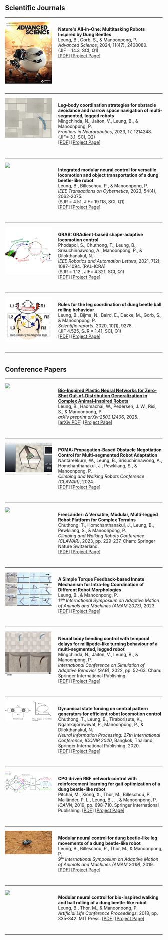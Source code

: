 <h2>Scientific Journals</h2>
<hr style="margin-top:0; margin-bottom: 1em;">

<div style="display: flex; align-items: flex-start; margin-bottom: 2em;">
  <div style="flex: 0 0 150px; margin-right: 20px;">
    <img src="/images/paper_image/advs202470287-gra-0001-m.jpg" style="width: 100%; height: auto;">
  </div>
  <div style="flex: 1;">
    <p><strong>Nature's All‐in‐One: Multitasking Robots Inspired by Dung Beetles</strong><br>
    Leung, B., Gorb, S., & Manoonpong, P.<br>
    <em>Advanced Science</em>, 2024, 11(47), 2408080.<br>
    (JIF = 14.3, SCI, Q1)<br>
    [<a href="#">PDF</a>] [<a href="#">Project Page</a>]</p>
  </div>
</div>
<hr>

<div style="display: flex; align-items: flex-start; margin-bottom: 2em;">
  <div style="flex: 0 0 150px; margin-right: 20px;">
    <img src="/images/paper_image/millipede.gif" style="width: 100%; height: auto;">
  </div>
  <div style="flex: 1;">
    <p><strong>Leg-body coordination strategies for obstacle avoidance and narrow space navigation of multi-segmented, legged robots</strong><br>
    Mingchinda, N., Jaiton, V., Leung, B., & Manoonpong, P.<br>
    <em>Frontiers in Neurorobotics</em>, 2023, 17, 1214248.<br>
    (JIF= 3.1, SCI, Q2)<br>
    [<a href="#">PDF</a>] [<a href="#">Project Page</a>]</p>
  </div>
</div>
<hr>

<div style="display: flex; align-items: flex-start; margin-bottom: 2em;">
  <div style="flex: 0 0 150px; margin-right: 20px;">
    <img src="/images/paper_image/ieee_cybern.gif" style="width: 100%; height: auto;">
  </div>
  <div style="flex: 1;">
    <p><strong>Integrated modular neural control for versatile locomotion and object transportation of a dung beetle-like robot</strong><br>
    Leung, B., Billeschou, P., & Manoonpong, P.<br>
    <em>IEEE Transactions on Cybernetics</em>, 2023, 54(4), 2062-2075.<br>
    (SJR = 4.51, JIF= 19.118, SCI, Q1)<br>
    [<a href="#">PDF</a>] [<a href="#">Project Page</a>]</p>
  </div>
</div>
<hr>

<div style="display: flex; align-items: flex-start; margin-bottom: 2em;">
  <div style="flex: 0 0 150px; margin-right: 20px;">
    <img src="/images/paper_image/GRAB_ICRA_2022.jpg" style="width: 100%; height: auto;">
  </div>
  <div style="flex: 1;">
    <p><strong>GRAB: GRAdient-based shape-adaptive locomotion control</strong><br>
    Phodapol, S., Chuthong, T., Leung, B., Srisuchinnawong, A., Manoonpong, P., & Dilokthanakul, N.<br>
    <em>IEEE Robotics and Automation Letters</em>, 2021, 7(2), 1087-1094. (RAL-ICRA)<br>
    (SJR = 1.12 , JIF= 4.321, SCI, Q1)<br>
    [<a href="#">PDF</a>] [<a href="#">Project Page</a>]</p>
  </div>
</div>
<hr>

<div style="display: flex; align-items: flex-start; margin-bottom: 2em;">
  <div style="flex: 0 0 150px; margin-right: 20px;">
    <img src="/images/paper_image/Pasted image.png" style="width: 100%; height: auto;">
  </div>
  <div style="flex: 1;">
    <p><strong>Rules for the leg coordination of dung beetle ball rolling behaviour</strong><br>
    Leung, B., Bijma, N., Baird, E., Dacke, M., Gorb, S., & Manoonpong, P.<br>
    <em>Scientific reports</em>, 2020, 10(1), 9278.<br>
    (JIF 4.525, SJR = 1.41, SCI, Q1)<br>
    [<a href="#">PDF</a>] [<a href="#">Project Page</a>]</p>
  </div>
</div>
<hr>

<h2 style="margin-top: 2em;">Conference Papers</h2>
<hr style="margin-top:0; margin-bottom: 1em;">

<div style="display: flex; align-items: flex-start; margin-bottom: 2em;">
  <div style="flex: 0 0 150px; margin-right: 20px;">
    <img src="/images/paper_image/hebb.gif" style="width: 100%; height: auto;">
  </div>
  <div style="flex: 1;">
    <p><strong><a href="https://arxiv.org/abs/2503.12406">Bio-Inspired Plastic Neural Networks for Zero-Shot Out-of-Distribution Generalization in Complex Animal-Inspired Robots</a></strong><br>
    Leung, B., Haomachai, W., Pedersen, J. W., Risi, S., & Manoonpong, P.<br>
    <em>arXiv preprint arXiv:2503.12406</em>, 2025.<br>
    [<a href="https://arxiv.org/pdf/2503.12406.pdf">arXiv PDF</a>] [<a href="#">Project Page</a>]</p>
  </div>
</div>
<hr>

<div style="display: flex; align-items: flex-start; margin-bottom: 2em;">
  <div style="flex: 0 0 150px; margin-right: 20px;">
    <img src="/images/paper_image/poma.gif" style="width: 100%; height: auto;">
  </div>
  <div style="flex: 1;">
    <p><strong>POMA: Propagation-Based Obstacle Negotiation Control for Multi-segmented Robot Adaptation</strong><br>
    Nantareekurn, W., Leung, B., Srisuchinnawong, A., Homchanthanakul, J., Pewkliang, S., & Manoonpong, P.<br>
    <em>Climbing and Walking Robots Conference (CLAWAR)</em>, 2024.<br>
    [<a href="#">PDF</a>] [<a href="#">Project Page</a>]</p>
  </div>
</div>
<hr>

<div style="display: flex; align-items: flex-start; margin-bottom: 2em;">
  <div style="flex: 0 0 150px; margin-right: 20px;">
    <img src="/images/paper_image/Freelander.gif" style="width: 100%; height: auto;">
  </div>
  <div style="flex: 1;">
    <p><strong>FreeLander: A Versatile, Modular, Multi-legged Robot Platform for Complex Terrains</strong><br>
    Chuthong, T., Homchanthanakul, J., Leung, B., Pewkliang, S., & Manoonpong, P.<br>
    <em>Climbing and Walking Robots Conference (CLAWAR)</em>, 2023, pp. 229-237. Cham: Springer Nature Switzerland.<br>
    [<a href="#">PDF</a>] [<a href="#">Project Page</a>]</p>
  </div>
</div>
<hr>

<div style="display: flex; align-items: flex-start; margin-bottom: 2em;">
  <div style="flex: 0 0 150px; margin-right: 20px;">
    <img src="/images/paper_image/simple_torque.png" style="width: 100%; height: auto;">
  </div>
  <div style="flex: 1;">
    <p><strong>A Simple Torque Feedback-based Innate Mechanism for Intra-leg Coordination of Different Robot Morphologies</strong><br>
    Leung, B., & Manoonpong, P.<br>
    <em>11ᵗʰ International Symposium on Adaptive Motion of Animals and Machines (AMAM 2023)</em>, 2023.<br>
    [<a href="#">PDF</a>] [<a href="#">Project Page</a>]</p>
  </div>
</div>
<hr>

<div style="display: flex; align-items: flex-start; margin-bottom: 2em;">
  <div style="flex: 0 0 150px; margin-right: 20px;">
    <img src="/images/paper_image/millipede.png" style="width: 100%; height: auto;">
  </div>
  <div style="flex: 1;">
    <p><strong>Neural body bending control with temporal delays for millipede-like turning behaviour of a multi-segmented, legged robot</strong><br>
    Mingchinda, N., Jaiton, V., Leung, B., & Manoonpong, P.<br>
    <em>International Conference on Simulation of Adaptive Behavior (SAB)</em>, 2022, pp. 52-63. Cham: Springer International Publishing.<br>
    [<a href="#">PDF</a>] [<a href="#">Project Page</a>]</p>
  </div>
</div>
<hr>

<div style="display: flex; align-items: flex-start; margin-bottom: 2em;">
  <div style="flex: 0 0 150px; margin-right: 20px;">
    <img src="/images/paper_image/dsf_cpg.png" style="width: 100%; height: auto;">
  </div>
  <div style="flex: 1;">
    <p><strong>Dynamical state forcing on central pattern generators for efficient robot locomotion control</strong><br>
    Chuthong, T., Leung, B., Tiraborisute, K., Ngamkajornwiwat, P., Manoonpong, P., & Dilokthanakul, N.<br>
    <em>Neural Information Processing: 27th International Conference, ICONIP 2020</em>, Bangkok, Thailand, Springer International Publishing, 2020.<br>
    [<a href="#">PDF</a>] [<a href="#">Project Page</a>]</p>
  </div>
</div>
<hr>

<div style="display: flex; align-items: flex-start; margin-bottom: 2em;">
  <div style="flex: 0 0 150px; margin-right: 20px;">
    <img src="/images/paper_image/RBF.png" style="width: 100%; height: auto;">
  </div>
  <div style="flex: 1;">
    <p><strong>CPG driven RBF network control with reinforcement learning for gait optimization of a dung beetle-like robot</strong><br>
    Pitchai, M., Xiong, X., Thor, M., Billeschou, P., Mailänder, P. L., Leung, B., ... & Manoonpong, P.<br>
    <em>ICANN</em>, 2019, pp. 698-710. Springer International Publishing.
    [<a href="#">PDF</a>] [<a href="#">Project Page</a>]</p>
  </div>
</div>
<hr>

<div style="display: flex; align-items: flex-start; margin-bottom: 2em;">
  <div style="flex: 0 0 150px; margin-right: 20px;">
    <img src="/images/paper_image/DB_AMAM19.jpeg" style="width: 100%; height: auto;">
  </div>
  <div style="flex: 1;">
    <p><strong>Modular neural control for dung beetle-like leg movements of a dung beetle-like robot</strong><br>
    Leung, B., Billeschou, P., Thor, M., & Manoonpong, P.<br>
    <em>9ᵗʰ International Symposium on Adaptive Motion of Animals and Machines (AMAM 2019)</em>, 2019.<br>
    [<a href="#">PDF</a>] [<a href="#">Project Page</a>]</p>
  </div>
</div>
<hr>

<div style="display: flex; align-items: flex-start; margin-bottom: 2em;">
  <div style="flex: 0 0 150px; margin-right: 20px;">
    <img src="/images/paper_image/alife2018.gif" style="width: 100%; height: auto;">
  </div>
  <div style="flex: 1;">
    <p><strong>Modular neural control for bio-inspired walking and ball rolling of a dung beetle-like robot</strong><br>
    Leung, B., Thor, M., & Manoonpong, P.<br>
    <em>Artificial Life Conference Proceedings</em>, 2018, pp. 335-342. MIT Press.
    [<a href="#">PDF</a>] [<a href="#">Project Page</a>]</p>
  </div>
</div>
<hr>